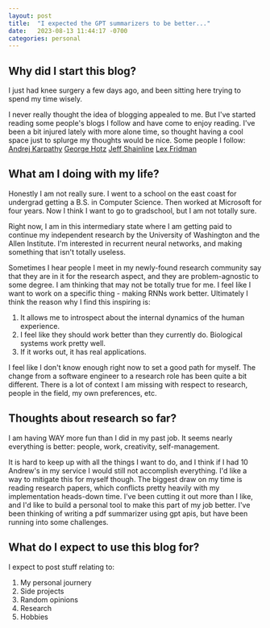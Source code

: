 ```yaml
---
layout: post
title:  "I expected the GPT summarizers to be better..."
date:   2023-08-13 11:44:17 -0700
categories: personal
---
```


## Why did I start this blog?

I just had knee surgery a few days ago, and been sitting here trying to spend my time wisely. 

I never really thought the idea of blogging appealed to me. But I've started reading some people's blogs I follow and have come to enjoy reading. I've been a bit injured lately with more alone time, so thought having a cool space just to splurge my thoughts would be nice. Some people I follow:
[Andrej Karpathy](http://karpathy.github.io/)
[George Hotz](https://geohot.github.io/blog/)
[Jeff Shainline](https://www.nist.gov/people/jeff-shainline)
[Lex Fridman](https://lexfridman.com/)

## What am I doing with my life?

Honestly I am not really sure. I went to a school on the east coast for undergrad getting a B.S. in Computer Science. Then worked at Microsoft for four years. Now I think I want to go to gradschool, but I am not totally sure.

Right now, I am in this intermediary state where I am getting paid to continue my independent research by the University of Washington and the Allen Institute. I'm interested in recurrent neural networks, and making something that isn't totally useless.

Sometimes I hear people I meet in my newly-found research community say that they are in it for the research aspect, and they are problem-agnostic to some degree. I am thinking that may not be totally true for me. I feel like I want to work on a specific thing - making RNNs work better. Ultimately I think the reason why I find this inspiring is:
1. It allows me to introspect about the internal dynamics of the human experience.
2. I feel like they should work better than they currently do. Biological systems work pretty well.
3. If it works out, it has real applications.

I feel like I don't know enough right now to set a good path for myself. The change from a software engineer to a research role has been quite a bit different. There is a lot of context I am missing with respect to research, people in the field, my own preferences, etc.

## Thoughts about research so far?

I am having WAY more fun than I did in my past job. It seems nearly everything is better: people, work, creativity, self-management.

It is hard to keep up with all the things I want to do, and I think if I had 10 Andrew's in my service I would still not accomplish everything. I'd like a way to mitigate this for myself though. The biggest draw on my time is reading research papers, which conflicts pretty heavily with my implementation heads-down time. I've been cutting it out more than I like, and I'd like to build a personal tool to make this part of my job better. I've been thinking of writing a pdf summarizer using gpt apis, but have been running into some challenges.

## What do I expect to use this blog for?

I expect to post stuff relating to:
1. My personal journery
2. Side projects
3. Random opinions
4. Research
5. Hobbies





